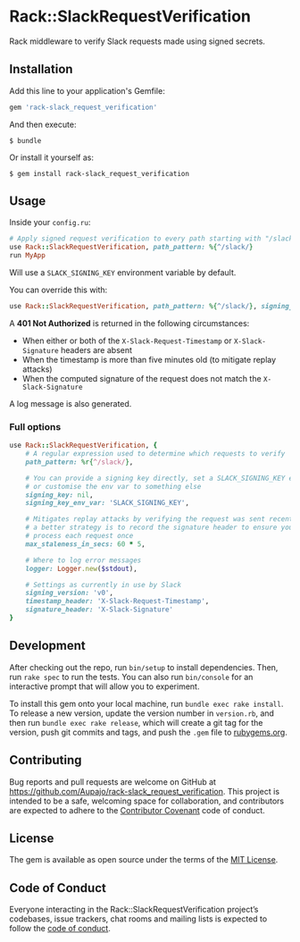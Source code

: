 # Rack::SlackRequestVerification

Rack middleware to verify Slack requests made using signed secrets.

## Installation

Add this line to your application's Gemfile:

```ruby
gem 'rack-slack_request_verification'
```

And then execute:

    $ bundle

Or install it yourself as:

    $ gem install rack-slack_request_verification

## Usage

Inside your `config.ru`:

```ruby
# Apply signed request verification to every path starting with "/slack/"
use Rack::SlackRequestVerification, path_pattern: %{^/slack/}
run MyApp
```

Will use a `SLACK_SIGNING_KEY` environment variable by default.

You can override this with:

```ruby
use Rack::SlackRequestVerification, path_pattern: %{^/slack/}, signing_key: '...'
```

A **401 Not Authorized** is returned in the following circumstances:

* When either or both of the `X-Slack-Request-Timestamp` or `X-Slack-Signature` headers are absent
* When the timestamp is more than five minutes old (to mitigate replay attacks)
* When the computed signature of the request does not match the `X-Slack-Signature`

A log message is also generated.

### Full options

```ruby
use Rack::SlackRequestVerification, {
    # A regular expression used to determine which requests to verify
    path_pattern: %r{^/slack/},

    # You can provide a signing key directly, set a SLACK_SIGNING_KEY env var
    # or customise the env var to something else
    signing_key: nil,
    signing_key_env_var: 'SLACK_SIGNING_KEY',

    # Mitigates replay attacks by verifying the request was sent recently –
    # a better strategy is to record the signature header to ensure you only
    # process each request once
    max_staleness_in_secs: 60 * 5,

    # Where to log error messages
    logger: Logger.new($stdout),

    # Settings as currently in use by Slack
    signing_version: 'v0',
    timestamp_header: 'X-Slack-Request-Timestamp',
    signature_header: 'X-Slack-Signature'
}
```

## Development

After checking out the repo, run `bin/setup` to install dependencies. Then, run `rake spec` to run the tests. You can also run `bin/console` for an interactive prompt that will allow you to experiment.

To install this gem onto your local machine, run `bundle exec rake install`. To release a new version, update the version number in `version.rb`, and then run `bundle exec rake release`, which will create a git tag for the version, push git commits and tags, and push the `.gem` file to [rubygems.org](https://rubygems.org).

## Contributing

Bug reports and pull requests are welcome on GitHub at https://github.com/Aupajo/rack-slack_request_verification. This project is intended to be a safe, welcoming space for collaboration, and contributors are expected to adhere to the [Contributor Covenant](http://contributor-covenant.org) code of conduct.

## License

The gem is available as open source under the terms of the [MIT License](https://opensource.org/licenses/MIT).

## Code of Conduct

Everyone interacting in the Rack::SlackRequestVerification project’s codebases, issue trackers, chat rooms and mailing lists is expected to follow the [code of conduct](https://github.com/Aupajo/rack-slack_request_verification/blob/master/CODE_OF_CONDUCT.md).
